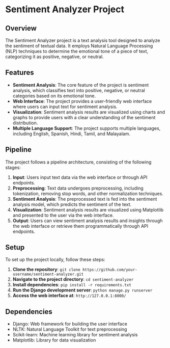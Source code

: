 # Sentiment Analyzer Project

## Overview
The Sentiment Analyzer project is a text analysis tool designed to analyze the sentiment of textual data. It employs Natural Language Processing (NLP) techniques to determine the emotional tone of a piece of text, categorizing it as positive, negative, or neutral.

## Features
- **Sentiment Analysis**: The core feature of the project is sentiment analysis, which classifies text into positive, negative, or neutral categories based on its emotional tone.
- **Web Interface**: The project provides a user-friendly web interface where users can input text for sentiment analysis.
- **Visualization**: Sentiment analysis results are visualized using charts and graphs to provide users with a clear understanding of the sentiment distribution.
- **Multiple Language Support**: The project supports multiple languages, including English, Spanish, Hindi, Tamil, and Malayalam.

## Pipeline
The project follows a pipeline architecture, consisting of the following stages:

1. **Input**: Users input text data via the web interface or through API endpoints.
2. **Preprocessing**: Text data undergoes preprocessing, including tokenization, removing stop words, and other normalization techniques.
3. **Sentiment Analysis**: The preprocessed text is fed into the sentiment analysis model, which predicts the sentiment of the text.
4. **Visualization**: Sentiment analysis results are visualized using Matplotlib and presented to the user via the web interface.
5. **Output**: Users can view sentiment analysis results and insights through the web interface or retrieve them programmatically through API endpoints.

## Setup
To set up the project locally, follow these steps:

1. **Clone the repository**: `git clone https://github.com/your-username/sentiment-analyzer.git`
2. **Navigate to the project directory**: `cd sentiment-analyzer`
3. **Install dependencies**: `pip install -r requirements.txt`
4. **Run the Django development server**: `python manage.py runserver`
5. **Access the web interface at**: `http://127.0.0.1:8000/`

## Dependencies
- Django: Web framework for building the user interface
- NLTK: Natural Language Toolkit for text preprocessing
- Scikit-learn: Machine learning library for sentiment analysis
- Matplotlib: Library for data visualization


